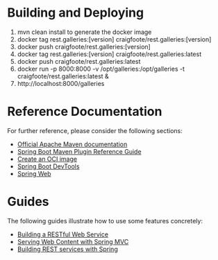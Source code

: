 # Building and Deploying
1. mvn clean install to generate the docker image
2. docker tag rest.galleries:[version] craigfoote/rest.galleries:[version]
3. docker push craigfoote/rest.galleries:[version]
4. docker tag rest.galleries:[version] craigfoote/rest.galleries:latest
5. docker push craigfoote/rest.galleries:latest
6. docker run -p 8000:8000 -v /opt/galleries:/opt/galleries -t craigfoote/rest.galleries:latest &
7. http://localhost:8000/galleries

# Reference Documentation
For further reference, please consider the following sections:

* [Official Apache Maven documentation](https://maven.apache.org/guides/index.html)
* [Spring Boot Maven Plugin Reference Guide](https://docs.spring.io/spring-boot/docs/3.0.1/maven-plugin/reference/html/)
* [Create an OCI image](https://docs.spring.io/spring-boot/docs/3.0.1/maven-plugin/reference/html/#build-image)
* [Spring Boot DevTools](https://docs.spring.io/spring-boot/docs/3.0.1/reference/htmlsingle/#using.devtools)
* [Spring Web](https://docs.spring.io/spring-boot/docs/3.0.1/reference/htmlsingle/#web)

# Guides
The following guides illustrate how to use some features concretely:

* [Building a RESTful Web Service](https://spring.io/guides/gs/rest-service/)
* [Serving Web Content with Spring MVC](https://spring.io/guides/gs/serving-web-content/)
* [Building REST services with Spring](https://spring.io/guides/tutorials/rest/)
